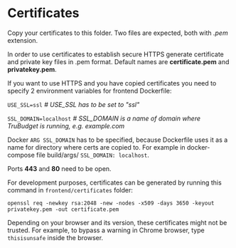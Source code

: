 # Certificates

Copy your certificates to this folder. Two files are expected, both with _.pem_ extension.

In order to use certificates to establish secure HTTPS generate certificate and private key files in .pem format. Default names are **certificate.pem** and **privatekey.pem**.

If you want to use HTTPS and you have copied certificates you need to specify 2 environment variables for frontend Dockerfile:

`USE_SSL=ssl` _# USE_SSL has to be set to "ssl"_

`SSL_DOMAIN=localhost` _# SSL_DOMAIN is a name of domain where TruBudget is running, e.g. example.com_

Docker `ARG SSL_DOMAIN` has to be specified, because Dockerfile uses it as a name for directory where certs are copied to.
For example in docker-compose file build/args/ `SSL_DOMAIN: localhost`.

Ports **443** and **80** need to be open.

For development purposes, certificates can be generated by running this command in `frontend/certificates` folder:
```
openssl req -newkey rsa:2048 -new -nodes -x509 -days 3650 -keyout privatekey.pem -out certificate.pem
```

Depending on your browser and its version, these certificates might not be trusted. For example, to bypass a warning in Chrome browser, type `thisisunsafe` inside the browser.
